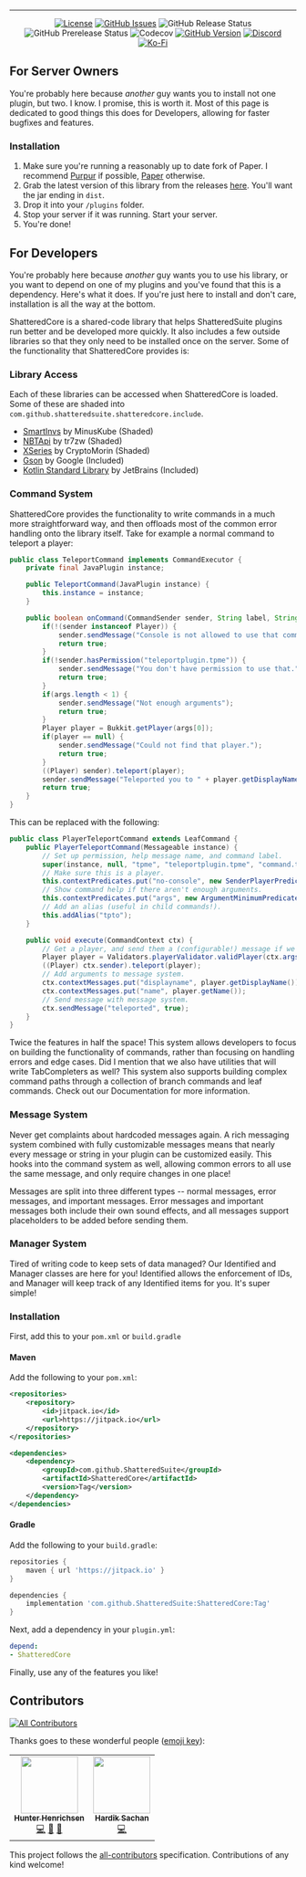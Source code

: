 <p align="center"><img src="https://raw.githubusercontent.com/ShatteredSuite/ShatteredCore/master/header.png" alt=""/></p>

-----
<p align="center">
<a href="https://github.com/ShatteredSuite/ShatteredCore/blob/master/LICENSE"><img alt="License" src="https://img.shields.io/github/license/ShatteredSuite/ShatteredCore?style=for-the-badge&logo=github" /></a>
<a href="https://github.com/ShatteredSuite/ShatteredCore/issues"><img alt="GitHub Issues" src="https://img.shields.io/github/issues/ShatteredSuite/ShatteredCore?style=for-the-badge&logo=github" /></a>
<img alt="GitHub Release Status" src="https://img.shields.io/github/workflow/status/ShatteredSuite/ShatteredCore/tagged-release?label=Release&style=for-the-badge">
<img alt="GitHub Prerelease Status" src="https://img.shields.io/github/workflow/status/ShatteredSuite/ShatteredCore/prerelease?label=Prerelease&style=for-the-badge">
<img alt="Codecov" src="https://img.shields.io/codecov/c/github/ShatteredSuite/ShatteredCore?style=for-the-badge">
<a href="https://github.com/ShatteredSuite/ShatteredCore/releases"><img alt="GitHub Version" src="https://img.shields.io/github/release/ShatteredSuite/ShatteredCore?label=Github%20Version&style=for-the-badge&logo=github" /></a>
<a href="https://discord.gg/zUbNX9t"><img alt="Discord" src="https://img.shields.io/badge/Get%20Help-On%20Discord-%237289DA?style=for-the-badge&logo=discord" /></a>
<a href="ko-fi.com/uberpilot"><img alt="Ko-Fi" src="https://img.shields.io/badge/Support-on%20Ko--fi-%23F16061?style=for-the-badge&logo=ko-fi" /></a>
</p>

## For Server Owners

You're probably here because *another* guy wants you to install not one plugin, but two. I know. I promise, this is worth
it. Most of this page is dedicated to good things this does for Developers, allowing for faster bugfixes and features.

### Installation

1. Make sure you're running a reasonably up to date fork of Paper. I recommend 
[Purpur](https://purpur.pl3x.net/) if possible, [Paper](https://papermc.io) otherwise.
2. Grab the latest version of this library from the releases [here](https://github.com/ShatteredSuite/ShatteredCore/releases/latest).
You'll want the jar ending in `dist`.
3. Drop it into your `/plugins` folder.
4. Stop your server if it was running. Start your server.
5. You're done!

## For Developers

You're probably here because *another* guy wants you to use his library, or you want to depend on one of my plugins and 
you've found that this is a dependency. Here's what it does. If you're just here to install and don't care, installation
is all the way at the bottom.

ShatteredCore is a shared-code library that helps ShatteredSuite plugins run better and be developed more quickly. It also 
includes a few outside libraries so that they only need to be installed once on the server. Some of the functionality that 
ShatteredCore provides is:

### Library Access
Each of these libraries can be accessed when ShatteredCore is loaded. Some of these are shaded into 
`com.github.shatteredsuite.shatteredcore.include`.
* [SmartInvs](https://github.com/MinusKube/SmartInvs) by MinusKube (Shaded)
* [NBTApi](https://github.com/tr7zw/Item-NBT-API) by tr7zw (Shaded)
* [XSeries](https://github.com/CryptoMorin/XSeries) by CryptoMorin (Shaded)
* [Gson](https://github.com/google/gson) by Google (Included)
* [Kotlin Standard Library](https://kotlinlang.org/) by JetBrains (Included)

### Command System
ShatteredCore provides the functionality to write commands in a much more straightforward way, and then offloads most of 
the common error handling onto the library itself. Take for example a normal command to teleport a player:
```java
public class TeleportCommand implements CommandExecutor {
    private final JavaPlugin instance;

    public TeleportCommand(JavaPlugin instance) {
        this.instance = instance;
    }

    public boolean onCommand(CommandSender sender, String label, String[] args) {
        if(!(sender instanceof Player)) {
            sender.sendMessage("Console is not allowed to use that command.");
            return true;
        }
        if(!sender.hasPermission("teleportplugin.tpme")) {
            sender.sendMessage("You don't have permission to use that.");
            return true;
        }
        if(args.length < 1) {
            sender.sendMessage("Not enough arguments");
            return true;
        }
        Player player = Bukkit.getPlayer(args[0]);
        if(player == null) {
            sender.sendMessage("Could not find that player.");
            return true;
        }
        ((Player) sender).teleport(player);
        sender.sendMessage("Teleported you to " + player.getDisplayName());
        return true;
    }
}
```

This can be replaced with the following:

```java
public class PlayerTeleportCommand extends LeafCommand {
    public PlayerTeleportCommand(Messageable instance) {
        // Set up permission, help message name, and command label.
        super(instance, null, "tpme", "teleportplugin.tpme", "command.tpme");
        // Make sure this is a player.
        this.contextPredicates.put("no-console", new SenderPlayerPredicate());
        // Show command help if there aren't enough arguments.
        this.contextPredicates.put("args", new ArgumentMinimumPredicate(new CancelResponse(this.helpPath), 1));
        // Add an alias (useful in child commands!).
        this.addAlias("tpto");
    }

    public void execute(CommandContext ctx) {
        // Get a player, and send them a (configurable!) message if we can't find them.
        Player player = Validators.playerValidator.validPlayer(ctx.args[0]);
        ((Player) ctx.sender).teleport(player);
        // Add arguments to message system.
        ctx.contextMessages.put("displayname", player.getDisplayName());
        ctx.contextMessages.put("name", player.getName());
        // Send message with message system.
        ctx.sendMessage("teleported", true);
    }
}
```
Twice the features in half the space! This system allows developers to focus on building the functionality of commands, 
rather than focusing on handling errors and edge cases. Did I mention that we also have utilities that will write 
TabCompleters as well? This system also supports building complex command paths through a collection of branch commands and 
leaf commands. Check out our Documentation for more information.

### Message System

Never get complaints about hardcoded messages again. A rich messaging system combined with fully customizable messages
means that nearly every message or string in your plugin can be customized easily. This hooks into the command system as 
well, allowing common errors to all use the same message, and only require changes in one place!

Messages are split into three different types -- normal messages, error messages, and important messages. Error messages 
and important messages both include their own sound effects, and all messages support placeholders to be added before 
sending them.

### Manager System

Tired of writing code to keep sets of data managed? Our Identified and Manager classes are here for you! Identified allows
the enforcement of IDs, and Manager will keep track of any Identified items for you. It's super simple!

### Installation

First, add this to your `pom.xml` or `build.gradle`
#### Maven
Add the following to your `pom.xml`:
```xml
<repositories> 
    <repository>
        <id>jitpack.io</id>
        <url>https://jitpack.io</url>
    </repository>
</repositories>

<dependencies>
    <dependency>
        <groupId>com.github.ShatteredSuite</groupId>
        <artifactId>ShatteredCore</artifactId>
        <version>Tag</version>
    </dependency>
</dependencies>
```

#### Gradle
Add the following to your `build.gradle`:
```groovy
repositories {
    maven { url 'https://jitpack.io' }
}

dependencies {
    implementation 'com.github.ShatteredSuite:ShatteredCore:Tag'
}
```

Next, add a dependency in your `plugin.yml`:
```yaml
depend:
- ShatteredCore
```

Finally, use any of the features you like!

## Contributors
<!-- ALL-CONTRIBUTORS-BADGE:START - Do not remove or modify this section -->
[![All Contributors](https://img.shields.io/badge/all_contributors-2-orange.svg?style=flat-square)](#contributors-)
<!-- ALL-CONTRIBUTORS-BADGE:END -->
Thanks goes to these wonderful people ([emoji key](https://allcontributors.org/docs/en/emoji-key)):

<!-- ALL-CONTRIBUTORS-LIST:START - Do not remove or modify this section -->
<!-- prettier-ignore-start -->
<!-- markdownlint-disable -->
<table>
  <tr>
    <td align="center"><a href="https://hhenrichsen.me"><img src="https://avatars1.githubusercontent.com/u/31490826?v=4?s=100" width="100px;" alt=""/><br /><sub><b>Hunter Henrichsen</b></sub></a><br /><a href="https://github.com/ShatteredSoftware/ShatteredCore/commits?author=hhenrichsen" title="Code">💻</a> <a href="#ideas-hhenrichsen" title="Ideas, Planning, & Feedback">🤔</a> <a href="https://github.com/ShatteredSoftware/ShatteredCore/pulls?q=is%3Apr+reviewed-by%3Ahhenrichsen" title="Reviewed Pull Requests">👀</a></td>
    <td align="center"><a href="https://github.com/hardiksachan"><img src="https://avatars.githubusercontent.com/u/60518745?v=4?s=100" width="100px;" alt=""/><br /><sub><b>Hardik Sachan</b></sub></a><br /><a href="https://github.com/ShatteredSoftware/ShatteredCore/commits?author=hardiksachan" title="Code">💻</a></td>
  </tr>
</table>

<!-- markdownlint-restore -->
<!-- prettier-ignore-end -->

<!-- ALL-CONTRIBUTORS-LIST:END -->

This project follows the [all-contributors](https://github.com/all-contributors/all-contributors) specification. Contributions of any kind welcome!
